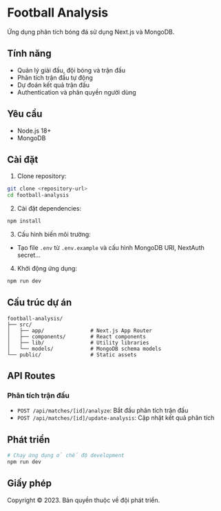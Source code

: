 # Football Analysis

Ứng dụng phân tích bóng đá sử dụng Next.js và MongoDB.

## Tính năng

- Quản lý giải đấu, đội bóng và trận đấu
- Phân tích trận đấu tự động
- Dự đoán kết quả trận đấu
- Authentication và phân quyền người dùng

## Yêu cầu

- Node.js 18+
- MongoDB

## Cài đặt

1. Clone repository:
```bash
git clone <repository-url>
cd football-analysis
```

2. Cài đặt dependencies:
```bash
npm install
```

3. Cấu hình biến môi trường:
- Tạo file `.env` từ `.env.example` và cấu hình MongoDB URI, NextAuth secret...

4. Khởi động ứng dụng:
```bash
npm run dev
```

## Cấu trúc dự án

```
football-analysis/
├── src/
│   ├── app/               # Next.js App Router
│   ├── components/        # React components
│   ├── lib/               # Utility libraries
│   └── models/            # MongoDB schema models
└── public/                # Static assets
```

## API Routes

### Phân tích trận đấu

- `POST /api/matches/[id]/analyze`: Bắt đầu phân tích trận đấu
- `POST /api/matches/[id]/update-analysis`: Cập nhật kết quả phân tích

## Phát triển

```bash
# Chạy ứng dụng ở chế độ development
npm run dev
```

## Giấy phép

Copyright © 2023. Bản quyền thuộc về đội phát triển.
